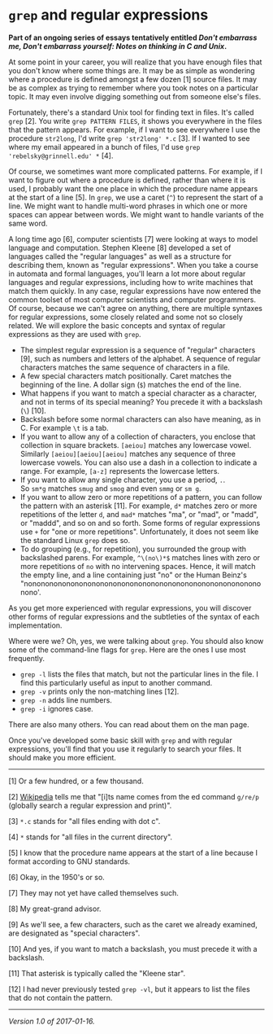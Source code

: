 `grep` and regular expressions
==============================

**Part of an ongoing series of essays tentatively entitled _Don't embarrass
me, Don't embarrass yourself: Notes on thinking in C and Unix_.**

At some point in your career, you will realize that you have enough
files that you don't know where some things are.  It may be as simple
as wondering where a procedure is defined amongst a few dozen [1] source
files.  It may be as complex as trying to remember where you took notes
on a particular topic.  It may even involve digging something out from
someone else's files.

Fortunately, there's a standard Unix tool for finding text in files.
It's called `grep` [2].  You write `grep PATTERN FILES`, it shows
you everywhere in the files that the pattern appears.  For example,
if I want to see everywhere I use the procedure `str2long`, I'd write
`grep 'str2long' *.c` [3].  If I wanted to see where my email appeared in
a bunch of files, I'd use `grep 'rebelsky@grinnell.edu' *` [4].

Of course, we sometimes want more complicated patterns.  For example, if
I want to figure out where a procedure is defined, rather than where it
is used, I probably want the one place in which the procedure name appears
at the start of a line [5].  In `grep`, we use a caret (`^`) to represent
the start of a line.  We might want to handle multi-word phrases in which
one or more spaces can appear between words.  We might want to handle
variants of the same word.  

A long time ago [6], computer scientists [7] were looking at ways to
model language and computation.  Stephen Kleene [8] developed a set
of languages called the "regular languages" as well as a structure for
describing them, known as "regular expressions".  When you take a course
in automata and formal languages, you'll learn a lot more about regular
languages and regular expressions, including how to write machines that
match them quickly.  In any case, regular expressions have now entered
the common toolset of most computer scientists and computer programmers.
Of course, because we can't agree on anything, there are multiple
syntaxes for regular expressions, some closely related and some not so
closely related.  We will explore the basic concepts and syntax of 
regular expressions as they are used with `grep`.

* The simplest regular expression is a sequence of "regular" characters
  [9], such as numbers and letters of the alphabet.  A sequence of 
  regular characters matches the same sequence of characters in a file.
* A few special characters match positionally.  Caret matches the
  beginning of the line.  A dollar sign (`$`) matches the end of the line.
* What happens if you want to match a special character as a character,
  and not in terms of its special meaning?  You precede it with a 
  backslash (`\`) [10].
* Backslash before some normal characters can also have meaning, as in
  C.  For example `\t` is a tab.
* If you want to allow any of a collection of characters, you enclose
  that collection in square brackets.  `[aeiou]` matches any lowercase
  vowel.  Similarly `[aeiou][aeiou][aeiou]` matches any sequence of
  three lowercase vowels. You can also use a dash in a collection to
  indicate a range.  For example, `[a-z]` represents the lowercase
  letters.
* If you want to allow any single character, you use a period, `.`.  
  So `sm*g` matches `smug` and `smog` and even `smmg` or `sm g`.
* If you want to allow zero or more repetitions of a pattern, you can
  follow the pattern with an asterisk [11].  For example, `d*` matches
  zero or more repetitions of the letter `d`, and `mad*` matches
  "ma", or "mad", or "madd", or "maddd", and so on and so forth.
  Some forms of regular expressions use `+` for "one or more repetitions".
  Unfortunately, it does not seem like the standard Linux `grep` does so.
* To do grouping (e.g., for repetition), you surrounded the group with
  backslashed parens.  For example, `^\(no\)*$` matches lines with zero
  or more repetitions of `no` with no intervening spaces.  Hence, it
  will match the empty line, and a line containing just "no" or the
  Human Beinz's "nononononononononononononononononononononononononononononono'.

As you get more experienced with regular expressions, you will discover
other forms of regular expressions and the subtleties of the syntax
of each implementation.

Where were we?  Oh, yes, we were talking about `grep`.  You should also
know some of the command-line flags for `grep`.  Here are the ones I
use most frequently.

* `grep -l` lists the files that match, but not the particular lines in
  the file.  I find this particularly useful as input to another command.
* `grep -v` prints only the non-matching lines [12].
* `grep -n` adds line numbers.
* `grep -i` ignores case.

There are also many others.  You can read about them on the man page.

Once you've developed some basic skill with `grep` and with regular
expressions, you'll find that you use it regularly to search your
files.  It should make you more efficient.

---

[1] Or a few hundred, or a few thousand.

[2] [Wikipedia](https://en.wikipedia.org/wiki/Grep) tells me that 
"[i]ts name comes from the ed command `g/re/p` (globally search a regular
expression and print)".

[3] `*.c` stands for "all files ending with dot c".

[4] `*` stands for "all files in the current directory".

[5] I know that the procedure name appears at the start of a line because
I format according to GNU standards.

[6] Okay, in the 1950's or so.

[7] They may not yet have called themselves such.

[8] My great-grand advisor.

[9] As we'll see, a few characters, such as the caret we already examined,
are designated as "special characters".

[10] And yes, if you want to match a backslash, you must precede it
with a backslash.  

[11] That asterisk is typically called the "Kleene star".

[12] I had never previously tested `grep -vl`, but it appears to list
the files that do not contain the pattern.

---

*Version 1.0 of 2017-01-16.*
